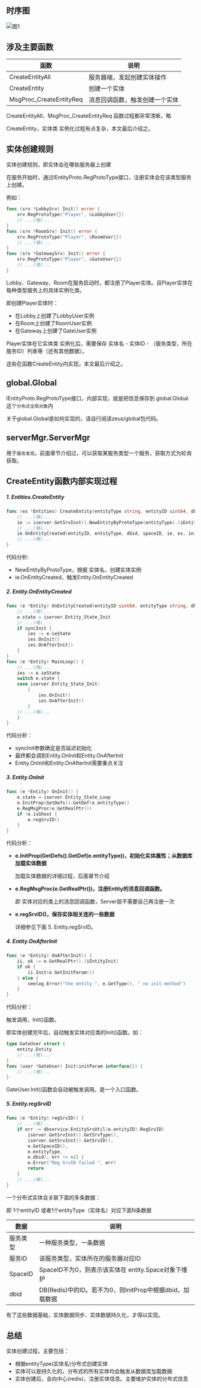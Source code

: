 ## 时序图

![图1](assets/e.jpg)

## 涉及主要函数

函数                      | 说明
--------------------------|-----------------------------
CreateEntityAll          | 服务器端，发起创建实体操作
CreateEntity             | 创建一个实体
MsgProc_CreateEntityReq  | 消息回调函数，触发创建一个实体

CreateEntityAll、MsgProc_CreateEntityReq 函数过程都非常清晰，略

CreateEntity，实体类 实例化过程有点复杂，本文最后介绍之。


## 实体创建规则

实体创建规则，即实体会在哪些服务器上创建

在服务开始时，通过IEntityProto.RegProtoType接口，注册实体会在该类型服务上创建。

例如：

```go
func (srv *LobbySrv) Init() error {
	srv.RegProtoType("Player", &LobbyUser{})
	// ...(略)...
}
func (srv *RoomSrv) Init() error {
	srv.RegProtoType("Player", &RoomUser{})
	// ...(略)...
}
func (srv *GatewaySrv) Init() error {
	srv.RegProtoType("Player", &GateUser{})
	// ...(略)...
}
```

Lobby、Gateway、Room在服务启动时，都注册了Player实体。且Player实体在每种类型服务上的具体实例化类。

即创建Player实体时：
  - 在Lobby上创建了LobbyUser实例
  - 在Room上创建了RoomUser实例
  - 在Gateway上创建了GateUser实例

Player实体在它实体类 实例化后，需要保存 实体名 - 实体ID - （服务类型，所在服务ID）列表等（还有其他数据）。

这些在函数CreateEntity内实现，本文最后介绍之。

## global.Global

IEntityProto.RegProtoType接口，内部实现，就是把信息保存到 global.Global 这个`分布式全局对象`内

关于global.Global是如何实现的，请自行阅读zeus/global包代码。


## serverMgr.ServerMgr

用于`服务发现`，前面章节介绍过，可以获取某服务类型一个服务，获取方式为轮询获取。


## CreateEntity函数内部实现过程

##### 1. Entities.CreateEntity
```go
func (es *Entities) CreateEntity(entityType string, entityID uint64, dbid uint64, spaceID uint64, initParam interface{}, syncInit bool, isGhost bool) (iserver.IEntity, error) {
	// ...(略)...
	ie := iserver.GetSrvInst().NewEntityByProtoType(entityType).(iEntityCtrl)
	// ...(略)...
	ie.OnEntityCreated(entityID, entityType, dbid, spaceID, ie, es, initParam, syncInit, isGhost)
	// ...(略)...
}
```
代码分析:
  - NewEntityByProtoType，根据 实体名，创建实体实例
  - ie.OnEntityCreated，触发Entity.OnEntityCreated

##### 2. Entity.OnEntityCreated
```go
func (e *Entity) OnEntityCreated(entityID uint64, entityType string, dbid uint64, spaceID uint64, protoType interface{}, entities iserver.IEntities, initParam interface{}, syncInit bool, isGhost bool) {
	// ...(略)...
	e.state = iserver.Entity_State_Init
	// ...(略)...
	if syncInit {
		ies := e.ieState
		ies.OnInit()
		ies.OnAfterInit()
	}
}
func (e *Entity) MainLoop() {
	// ...(略)...
	ies := e.ieState
	switch e.state {
	case iserver.Entity_State_Init:
		{
			ies.OnInit()
			ies.OnAfterInit()
		}
	// ...(略)...
	}
}
```
代码分析：
  - syncInit参数确定是否延迟初始化
  - 最终都会调到Entity.OnInit和Entity.OnAfterInit
  - Entity.OnInit和Entity.OnAfterInit需要重点关注

##### 3. Entity.OnInit

```go
func (e *Entity) OnInit() {
	e.state = iserver.Entity_State_Loop
	e.InitProp(GetDefs().GetDef(e.entityType))
	e.RegMsgProc(e.GetRealPtr())
	if !e.isGhost {
		e.regSrvID()
	}
}
```
代码分析：
  - **e.InitProp(GetDefs().GetDef(e.entityType))，初始化实体属性；从数据库加载实体数据**

    加载实体数据的详细过程，后面章节介绍

  - **e.RegMsgProc(e.GetRealPtr())，注册Entity的消息回调函数。**

	  即 实体对应的类上的消息回调函数，Server层不需要自己再注册一次

  - **e.regSrvID()，保存实体相关连的一些数据**

	  详细参见下面 5. Entity.regSrvID。

##### 4. Entity.OnAfterInit

```go
func (e *Entity) OnAfterInit() {
	ii, ok := e.GetRealPtr().(iEntityInit)
	if ok {
		ii.Init(e.GetInitParam())
	} else {
		seelog.Error("the entity ", e.GetType(), " no init method")
	}
}
```

代码分析：

触发调用，Init()函数。

即实体创建完毕后，自动触发实体对应类的Init()函数。如：
```go
type GateUser struct {
	entity.Entity
	// ...(略)...
}
func (user *GateUser) Init(initParam interface{}) {
	// ...(略)...
}
```
GateUser.Init()函数会自动被触发调用。是一个入口函数。

##### 5. Entity.regSrvID

```go
func (e *Entity) regSrvID() {
	// ...(略)...
	if err := dbservice.EntitySrvUtil(e.entityID).RegSrvID(
		iserver.GetSrvInst().GetSrvType(),
		iserver.GetSrvInst().GetSrvID(),
		e.GetSpaceID(),
		e.entityType,
		e.dbid); err != nil {
		e.Error("Reg SrvID failed ", err)
		return
	}
	// ...(略)...
}
```
一个分布式实体会关联下面的多条数据：

即 1个entityID 或者1个entityType（实体名）对应下面N条数据

数据       | 说明
----------|-----------------------------------
服务类型   | 一种服务类型，一条数据
服务ID    | 该服务类型，实体所在的服务器对应ID
SpaceID   | SpaceID不为0，则表示该实体在 entity.Space对象下维护
dbid      | DB(Redis)中的ID。若不为0，则InitProp中根据dbid，加载数据

有了这些数据基础，实体数据同步、实体数据持久化，才得以实现。

## 总结

实体创建过程，主要包括：

  - 根据entityType(实体名)分布式创建实体
  - 实体可以是持久化的，分布式的所有实体均会触发从数据库加载数据
  - 实体创建后，会向中心(redis)，注册实体信息。主要维护实体的分布式信息
